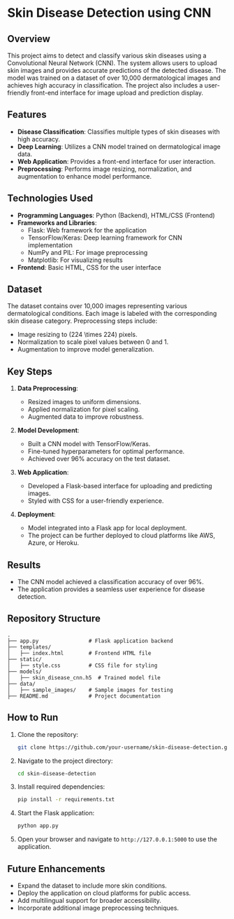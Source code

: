 # Skin Disease Detection using CNN

## Overview
This project aims to detect and classify various skin diseases using a Convolutional Neural Network (CNN). The system allows users to upload skin images and provides accurate predictions of the detected disease. The model was trained on a dataset of over 10,000 dermatological images and achieves high accuracy in classification. The project also includes a user-friendly front-end interface for image upload and prediction display.

## Features
- **Disease Classification**: Classifies multiple types of skin diseases with high accuracy.
- **Deep Learning**: Utilizes a CNN model trained on dermatological image data.
- **Web Application**: Provides a front-end interface for user interaction.
- **Preprocessing**: Performs image resizing, normalization, and augmentation to enhance model performance.

## Technologies Used
- **Programming Languages**: Python (Backend), HTML/CSS (Frontend)
- **Frameworks and Libraries**:
  - Flask: Web framework for the application
  - TensorFlow/Keras: Deep learning framework for CNN implementation
  - NumPy and PIL: For image preprocessing
  - Matplotlib: For visualizing results
- **Frontend**: Basic HTML, CSS for the user interface

## Dataset
The dataset contains over 10,000 images representing various dermatological conditions. Each image is labeled with the corresponding skin disease category. Preprocessing steps include:
- Image resizing to \(224 \times 224\) pixels.
- Normalization to scale pixel values between 0 and 1.
- Augmentation to improve model generalization.

## Key Steps
1. **Data Preprocessing**:
   - Resized images to uniform dimensions.
   - Applied normalization for pixel scaling.
   - Augmented data to improve robustness.

2. **Model Development**:
   - Built a CNN model with TensorFlow/Keras.
   - Fine-tuned hyperparameters for optimal performance.
   - Achieved over 96% accuracy on the test dataset.

3. **Web Application**:
   - Developed a Flask-based interface for uploading and predicting images.
   - Styled with CSS for a user-friendly experience.

4. **Deployment**:
   - Model integrated into a Flask app for local deployment.
   - The project can be further deployed to cloud platforms like AWS, Azure, or Heroku.

## Results
- The CNN model achieved a classification accuracy of over 96%.
- The application provides a seamless user experience for disease detection.

## Repository Structure
```
.
├── app.py                # Flask application backend
├── templates/
│   ├── index.html        # Frontend HTML file
├── static/
│   ├── style.css         # CSS file for styling
├── models/
│   ├── skin_disease_cnn.h5  # Trained model file
├── data/
│   ├── sample_images/    # Sample images for testing
├── README.md             # Project documentation
```

## How to Run
1. Clone the repository:
   ```bash
   git clone https://github.com/your-username/skin-disease-detection.git
   ```

2. Navigate to the project directory:
   ```bash
   cd skin-disease-detection
   ```

3. Install required dependencies:
   ```bash
   pip install -r requirements.txt
   ```

4. Start the Flask application:
   ```bash
   python app.py
   ```

5. Open your browser and navigate to `http://127.0.0.1:5000` to use the application.

## Future Enhancements
- Expand the dataset to include more skin conditions.
- Deploy the application on cloud platforms for public access.
- Add multilingual support for broader accessibility.
- Incorporate additional image preprocessing techniques.



